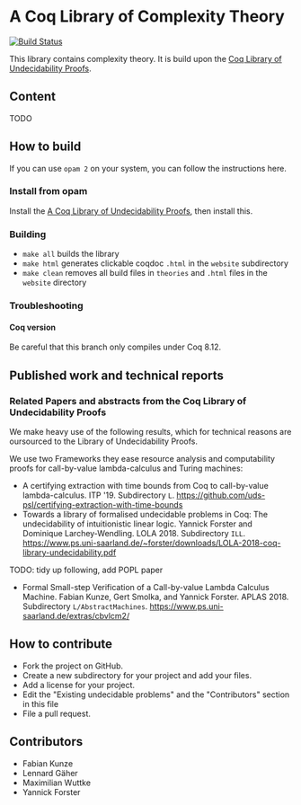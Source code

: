# A Coq Library of Complexity Theory
[![Build Status](https://travis-ci.com/uds-psl/coq-library-complexity.svg?branch=coq-8.12)](https://travis-ci.com/uds-psl/coq-library-complexity)

This library contains complexity theory. It is build upon the [Coq Library of Undecidability Proofs](https://github.com/uds-psl/coq-library-undecidability).

## Content

TODO

## How to build

If you can use `opam 2` on your system, you can follow the instructions here.

### Install from opam

Install the [A Coq Library of Undecidability Proofs](https://github.com/uds-psl/coq-library-undecidability), then install this.

### Building

- `make all` builds the library
- `make html` generates clickable coqdoc `.html` in the `website` subdirectory
- `make clean` removes all build files in `theories` and `.html` files in the `website` directory

### Troubleshooting

#### Coq version

Be careful that this branch only compiles under Coq 8.12.

## Published work and technical reports

### Related Papers and abstracts from the Coq Library of Undecidability Proofs

We make heavy use of the following results, which for technical reasons are oursourced to the Library of Undecidability Proofs.

We use two Frameworks they ease resource analysis and computability proofs for call-by-value lambda-calculus and Turing machines:
  + A certifying extraction with time bounds from Coq to call-by-value lambda-calculus. ITP '19. Subdirectory `L`. https://github.com/uds-psl/certifying-extraction-with-time-bounds
  + Towards a library of formalised undecidable problems in Coq: The undecidability of intuitionistic linear logic. Yannick Forster and Dominique Larchey-Wendling. LOLA 2018. Subdirectory `ILL`. https://www.ps.uni-saarland.de/~forster/downloads/LOLA-2018-coq-library-undecidability.pdf 

TODO: tidy up following, add POPL paper
+ Formal Small-step Verification of a Call-by-value Lambda Calculus Machine. Fabian Kunze, Gert Smolka, and Yannick Forster. APLAS 2018. Subdirectory `L/AbstractMachines`. https://www.ps.uni-saarland.de/extras/cbvlcm2/


## How to contribute

- Fork the project on GitHub.
- Create a new subdirectory for your project and add your files.
- Add a license for your project.
- Edit the "Existing undecidable problems" and the "Contributors" section in this file
- File a pull request.

## Contributors

- Fabian Kunze
- Lennard Gäher
- Maximilian Wuttke
- Yannick Forster


